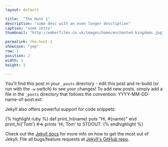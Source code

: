 ```yaml
---
layout: default

title:  "The Hunt 1"
description: "some desc with an even longer desctiption"
caption: "some intro"
thumbnail: "http://emberfilms.co.uk/images/home/enchanted-kingdoms.jpg"

permalink: the-hunt-1
showcase: "yep"
row: 1
position: 2
width: 1
height: 1

---
```


You'll find this post in your `_posts` directory - edit this post and re-build (or run with the `-w` switch) to see your changes!
To add new posts, simply add a file in the `_posts` directory that follows the convention: YYYY-MM-DD-name-of-post.ext.

Jekyll also offers powerful support for code snippets:

{% highlight ruby %}
def print_hi(name)
  puts "Hi, #{name}"
end
print_hi('Tom')
#=> prints 'Hi, Tom' to STDOUT.
{% endhighlight %}

Check out the [Jekyll docs][jekyll] for more info on how to get the most out of Jekyll. File all bugs/feature requests at [Jekyll's GitHub repo][jekyll-gh].

[jekyll-gh]: https://github.com/mojombo/jekyll
[jekyll]:    http://jekyllrb.com
